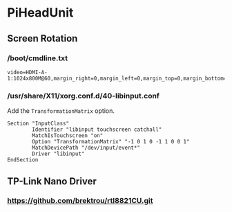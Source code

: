 # PiHeadUnit

## Screen Rotation

### /boot/cmdline.txt

```
video=HDMI-A-1:1024x800M@60,margin_right=0,margin_left=0,margin_top=0,margin_bottom=0,rotate=180
```

### /usr/share/X11/xorg.conf.d/40-libinput.conf

Add the `TransformationMatrix` option.
```
Section "InputClass"
        Identifier "libinput touchscreen catchall"
        MatchIsTouchscreen "on"
        Option "TransformationMatrix" "-1 0 1 0 -1 1 0 0 1" 
        MatchDevicePath "/dev/input/event*"
        Driver "libinput"
EndSection
```

## TP-Link Nano Driver

### https://github.com/brektrou/rtl8821CU.git